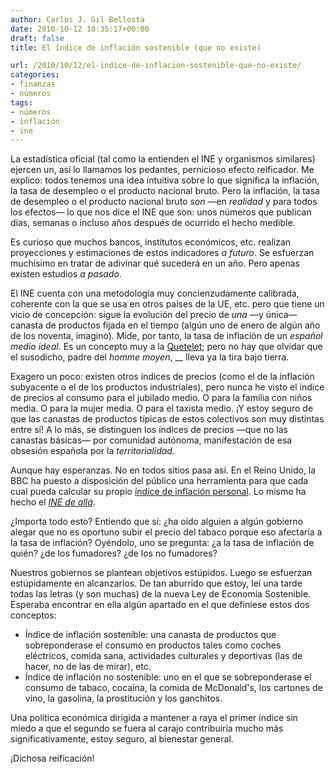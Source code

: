 ```yaml
---
author: Carlos J. Gil Bellosta
date: 2010-10-12 18:35:17+00:00
draft: false
title: El índice de inflación sostenible (que no existe)

url: /2010/10/12/el-indice-de-inflacion-sostenible-que-no-existe/
categories:
- finanzas
- números
tags:
- números
- inflación
- ine
---
```


La estadística oficial (tal como la entienden el INE y organismos similares) ejercen un, así lo llamamos los pedantes, pernicioso efecto reificador. Me explico: todos tenemos una idea intuitiva sobre lo que significa la inflación, la tasa de desempleo o el producto nacional bruto. Pero la inflación, la tasa de desempleo o el producto nacional bruto _son_ —en _realidad_ y para todos los efectos— lo que nos dice el INE que son: unos números que publican días, semanas o incluso años después de ocurrido el hecho medible.

Es curioso que muchos bancos, institutos económicos, etc. realizan proyecciones y estimaciones de estos indicadores _a futuro_. Se esfuerzan muchísimo en tratar de adivinar qué sucederá en un año. Pero apenas existen estudios _a pasado_.

El INE cuenta con una metodología muy concienzudamente calibrada, coherente con la que se usa en otros países de la UE, etc. pero que tiene un vicio de concepción: sigue la evolución del precio de _una_ —y única—canasta de productos fijada en el tiempo (algún uno de enero de algún año de los noventa, imagino). Mide, por tanto, la tasa de inflación de un _español medio ideal_. Es un concepto muy a la [Quetelet](http://es.wikipedia.org/wiki/Adolphe_Quetelet); pero no hay que olvidar que el susodicho, padre del _homme moyen_, __ lleva ya la tira bajo tierra.

Exagero un poco: existen otros índices de precios (como el de la inflación subyacente o el de los productos industriales), pero nunca he visto el índice de precios al consumo para el jubilado medio. O para la familia con niños media. O para la mujer media. O para el taxista medio. ¡Y estoy seguro de que las canastas de productos típicas de estos colectivos son muy distintas entre sí! A lo más, se distinguen los índices de precios —que no las canastas básicas— por comunidad autónoma, manifestación de esa obsesión española por la _territorialidad_.

Aunque hay esperanzas. No en todos sitios pasa así. En el Reino Unido, la BBC ha puesto a disposición del público una herramienta para que cada cual pueda calcular su propio [índice de inflación personal](http://news.bbc.co.uk/2/hi/business/7669072.stm). Lo mismo ha hecho el [_INE de allá_](http://www.statistics.gov.uk/pic/).

¿Importa todo esto? Entiendo que sí: ¿ha oído alguien a algún gobierno alegar que no es oportuno subir el precio del tabaco porque eso afectaría a la tasa de inflación? Oyéndolo, uno se pregunta: ¿a la tasa de inflación de quién? ¿de los fumadores? ¿de los no fumadores?

Nuestros gobiernos se plantean objetivos estúpidos. Luego se esfuerzan estúpidamente en alcanzarlos. De tan aburrido que estoy, leí una tarde todas las letras (y son muchas) de la nueva Ley de Economía Sostenible. Esperaba encontrar en ella algún apartado en el que definiese estos dos conceptos:

* Índice de inflación sostenible: una canasta de productos que sobreponderase el consumo en productos tales como coches eléctricos, comida sana, actividades culturales y deportivas (las de hacer, no de las de mirar), etc.
* Índice de inflación no sostenible: uno en el que se sobreponderase el consumo de tabaco, cocaína, la comida de McDonald's, los cartones de vino, la gasolina, la prostitución y los ganchitos.

Una política económica dirigida a mantener a raya el primer índice sin miedo a que el segundo se fuera al carajo contribuiría mucho más significativamente, estoy seguro, al bienestar general.

¡Dichosa reificación!
